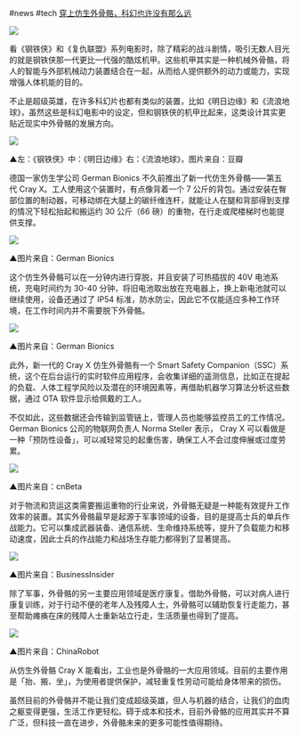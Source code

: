 #news #tech 
[穿上仿生外骨骼，科幻也许没有那么远](https://www.ifanr.com/1468399?utm_source=feedly&utm_medium=rss&utm_campaign=)

![](https://s3.ifanr.com/wp-content/uploads/2022/01/0123Exoskeleton-title.jpg!720)

看《钢铁侠》和《复仇联盟》系列电影时，除了精彩的战斗剧情，吸引无数人目光的就是钢铁侠那一代更比一代强的酷炫机甲。这些机甲其实是一种机械外骨骼，将人的智能与外部机械动力装置结合在一起，从而给人提供额外的动力或能力，实现增强人体机能的目的。

不止是超级英雄，在许多科幻片也都有类似的装置，比如《明日边缘》和《流浪地球》，虽然这些是科幻电影中的设定，但和钢铁侠的机甲比起来，这类设计其实更贴近现实中外骨骼的发展方向。

![](https://s3.ifanr.com/wp-content/uploads/2022/01/0123Exoskeleton-1-1024x512.jpg!720)

▲左：《钢铁侠》中：《明日边缘》右：《流浪地球》，图片来自：豆瓣

德国一家仿生学公司 German Bionics 不久前推出了新一代仿生外骨骼——第五代 Cray X。工人使用这个装置时，有点像背着一个 7 公斤的背包。通过安装在臀部位置的制动器，可移动绑在大腿上的碳纤维连杆，就能让人在腿和背部得到支撑的情况下轻松抬起和搬运约 30 公斤（66 磅）的重物，在行走或爬楼梯时也能提供支撑。

![](https://s3.ifanr.com/wp-content/uploads/2022/01/0123Exoskeleton-2.jpg!720)

▲图片来自：German Bionics

这个仿生外骨骼可以在一分钟内进行穿脱，并且安装了可热插拔的 40V 电池系统，充电时间约为 30-40 分钟，将旧电池取出放在充电器上，换上新电池就可以继续使用，设备还通过了 IP54 标准，防水防尘，因此它不仅能适应多种工作环境，在工作时间内并不需要脱下外骨骼。

![](https://s3.ifanr.com/wp-content/uploads/2022/01/0123Exoskeleton-3-1024x683.jpg!720)

▲图片来自：German Bionics

此外，新一代的 Cray X 仿生外骨骼有一个 Smart Safety Companion（SSC）系统，这个在后台运行的实时软件应用程序，会收集详细的遥测信息，比如正在提起的负载、人体工程学风险以及潜在的环境因素等，再借助机器学习算法分析这些数据，通过 OTA 软件显示给佩戴的工人。

不仅如此，这些数据还会传输到监管链上，管理人员也能够监控员工的工作情况。German Bionics 公司的物联网负责人 Norma Steller 表示， Cray X 可以看做是一种「预防性设备」，可以减轻常见的起重伤害，确保工人不会过度伸展或过度劳累。

![](https://s3.ifanr.com/wp-content/uploads/2022/01/0123Exoskeleton-4.jpg!720)

▲图片来自：cnBeta

对于物流和货运这类需要搬运重物的行业来说，外骨骼无疑是一种能有效提升工作效率的装置。其实外骨骼最早是起源于军事领域的设备，目的是提高士兵的单兵作战能力。它可以集成武器装备、通信系统、生命维持系统等，提升了负载能力和移动速度，因此士兵的作战能力和战场生存能力都得到了显著提高。

![](https://s3.ifanr.com/wp-content/uploads/2022/01/0123Exoskeleton-5-1024x732.jpg!720)

▲图片来自：BusinessInsider

除了军事，外骨骼的另一主要应用领域是医疗康复。借助外骨骼，可以对病人进行康复训练，对于行动不便的老年人及残障人士，外骨骼可以辅助恢复行走能力，甚至帮助瘫痪在床的残障人士重新站立行走，生活质量也得到了提高。

![](https://s3.ifanr.com/wp-content/uploads/2022/01/0123Exoskeleton-6-1024x683.jpg!720)

▲图片来自：ChinaRobot

从仿生外骨骼 Cray X 能看出，工业也是外骨骼的一大应用领域。目前的主要作用是「抬、搬、坐」，为使用者提供保护，减轻重复性劳动可能给身体带来的损伤。

虽然目前的外骨骼并不能让我们变成超级英雄，但人与机器的结合，让我们的血肉之躯变得更强，生活工作更轻松。碍于成本和技术，目前外骨骼的应用其实并不算广泛，但科技一直在进步，外骨骼未来的更多可能性值得期待。